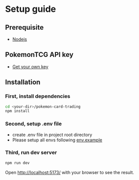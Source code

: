 # Setup guide

## Prerequisite

- [Nodejs](https://nodejs.org/en/download/current)

## PokemonTCG API key

- [Get your own key](https://dev.pokemontcg.io/)

## Installation

### First, install dependencies

```bash
cd <your-dir>/pokemon-card-trading
npm install
```

### Second, setup .env file

- create .env file in project root directory
- Please setup all envs following [env.example](./env.example)

### Third, run dev server

```bash
npm run dev
```

Open [http://localhost:5173/](http://localhost:5173) with your browser to see the result.
